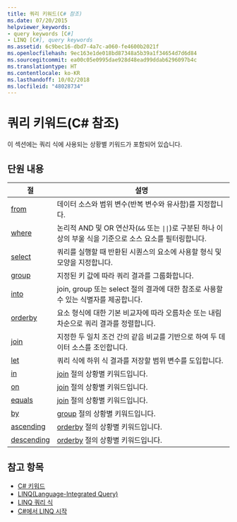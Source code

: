 ```yaml
---
title: 쿼리 키워드(C# 참조)
ms.date: 07/20/2015
helpviewer_keywords:
- query keywords [C#]
- LINQ [C#], query keywords
ms.assetid: 6c9bec16-dbd7-4a7c-a060-fe4600b2021f
ms.openlocfilehash: 9ec163e1de018bd87348a5b39a1f34654d7d6d84
ms.sourcegitcommit: ea00c05e0995dae928d48ead99ddab6296097b4c
ms.translationtype: HT
ms.contentlocale: ko-KR
ms.lasthandoff: 10/02/2018
ms.locfileid: "48028734"
---
```

# <a name="query-keywords-c-reference"></a>쿼리 키워드(C# 참조)

이 섹션에는 쿼리 식에 사용되는 상황별 키워드가 포함되어 있습니다.

## <a name="in-this-section"></a>단원 내용

|절|설명|
|------------|-----------------|
|[from](from-clause.md)|데이터 소스와 범위 변수(반복 변수와 유사함)를 지정합니다.|
|[where](where-clause.md)|논리적 AND 및 OR 연산자(`&&` 또는 <code>&#124;&#124;</code>)로 구분된 하나 이상의 부울 식을 기준으로 소스 요소를 필터링합니다.|
|[select](select-clause.md)|쿼리를 실행할 때 반환된 시퀀스의 요소에 사용할 형식 및 모양을 지정합니다.|
|[group](group-clause.md)|지정된 키 값에 따라 쿼리 결과를 그룹화합니다.|
|[into](into.md)|join, group 또는 select 절의 결과에 대한 참조로 사용할 수 있는 식별자를 제공합니다.|
|[orderby](orderby-clause.md)|요소 형식에 대한 기본 비교자에 따라 오름차순 또는 내림차순으로 쿼리 결과를 정렬합니다.|
|[join](join-clause.md)|지정한 두 일치 조건 간의 같음 비교를 기반으로 하여 두 데이터 소스를 조인합니다.|
|[let](let-clause.md)|쿼리 식에 하위 식 결과를 저장할 범위 변수를 도입합니다.|
|[in](in.md)|[join](join-clause.md) 절의 상황별 키워드입니다.|
|[on](on.md)|[join](join-clause.md) 절의 상황별 키워드입니다.|
|[equals](equals.md)|[join](join-clause.md) 절의 상황별 키워드입니다.|
|[by](by.md)|[group](group-clause.md) 절의 상황별 키워드입니다.|
|[ascending](ascending.md)|[orderby](orderby-clause.md) 절의 상황별 키워드입니다.|
|[descending](descending.md)|[orderby](orderby-clause.md) 절의 상황별 키워드입니다.|

## <a name="see-also"></a>참고 항목

- [C# 키워드](index.md)
- [LINQ(Language-Integrated Query)](../../programming-guide/concepts/linq/index.md)
- [LINQ 쿼리 식](../../../csharp/programming-guide/linq-query-expressions/index.md)
- [C#에서 LINQ 시작](../../../csharp/programming-guide/concepts/linq/getting-started-with-linq.md)